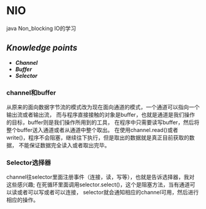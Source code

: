 # NIO
java Non_blocking IO的学习  
## ***Knowledge points***  
* ***Channel***  
* ***Buffer***  
* ***Selector***  
### channel和buffer  
从原来的面向数据字节流的模式改为现在面向通道的模式，一个通道可以指向一个输出流或者输出流，
而与程序直接接触的对象是buffer，也就是通道是我们操作的目标，buffer则是我们操作所用到的工具，
在程序中只需要读写buffer，然后将整个buffer送入通道或者从通道中整个取出。
在使用channel.read()或者write()，程序不会阻塞，继续往下执行，但是取出的数据就是真正目前获取的数据，
不能保证数据完全读入或者取出完毕。
### Selector选择器  
channel往selector里面注册事件（连接，读，写等），也就是告诉选择器，我对这些感兴趣;
在死循环里面调用selector.select()，这个是阻塞方法，当有通道可以读或者可以写或者可以连接，
selector就会通知相应的channel可用，然后进行相应的操作。


